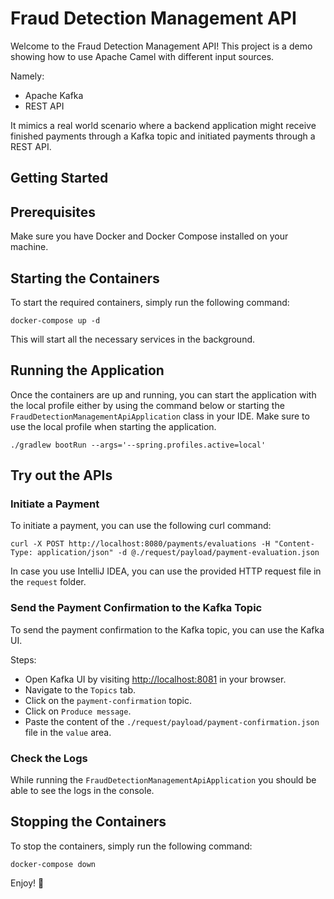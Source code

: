 # Fraud Detection Management API

Welcome to the Fraud Detection Management API! This project is a demo showing how to use Apache Camel with different
input sources. 

Namely:

- Apache Kafka
- REST API

It mimics a real world scenario where a backend application might receive finished payments through a Kafka topic and
initiated payments through a REST API.

## Getting Started

## Prerequisites

Make sure you have Docker and Docker Compose installed on your machine. 

## Starting the Containers

To start the required containers, simply run the following command:

```shell
docker-compose up -d
```

This will start all the necessary services in the background.

## Running the Application

Once the containers are up and running, you can start the application with the local profile either by using the command
below or starting the `FraudDetectionManagementApiApplication` class in your IDE. Make sure to use the local profile
when starting the application.

```shell
./gradlew bootRun --args='--spring.profiles.active=local'
```

## Try out the APIs

### Initiate a Payment

To initiate a payment, you can use the following curl command:

```shell
curl -X POST http://localhost:8080/payments/evaluations -H "Content-Type: application/json" -d @./request/payload/payment-evaluation.json
```

In case you use IntelliJ IDEA, you can use the provided HTTP request file in the `request` folder.

### Send the Payment Confirmation to the Kafka Topic

To send the payment confirmation to the Kafka topic, you can use the Kafka UI.

Steps: 
 - Open Kafka UI by visiting [http://localhost:8081](http://localhost:8081) in your browser.
 - Navigate to the `Topics` tab.
 - Click on the `payment-confirmation` topic.
 - Click on `Produce message`.
 - Paste the content of the `./request/payload/payment-confirmation.json` file in the `value` area.

### Check the Logs

While running the `FraudDetectionManagementApiApplication` you should be able to see the logs in the console.

## Stopping the Containers

To stop the containers, simply run the following command:

```shell
docker-compose down
```

Enjoy! 🚀

